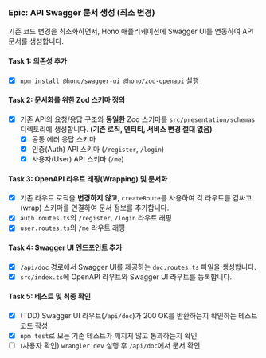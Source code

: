 ### **Epic: API Swagger 문서 생성 (최소 변경)**

기존 코드 변경을 최소화하면서, Hono 애플리케이션에 Swagger UI를 연동하여 API 문서를 생성합니다.

#### **Task 1: 의존성 추가**

- [x] `npm install @hono/swagger-ui @hono/zod-openapi` 실행

#### **Task 2: 문서화를 위한 Zod 스키마 정의**

- [x] 기존 API의 요청/응답 구조와 **동일한** Zod 스키마를 `src/presentation/schemas` 디렉토리에 생성합니다. **(기존 로직, 엔티티, 서비스 변경 절대 없음)**
    - [x] 공통 에러 응답 스키마
    - [x] 인증(Auth) API 스키마 (`/register`, `/login`)
    - [x] 사용자(User) API 스키마 (`/me`)

#### **Task 3: OpenAPI 라우트 래핑(Wrapping) 및 문서화**

- [x] 기존 라우트 로직을 **변경하지 않고**, `createRoute`를 사용하여 각 라우트를 감싸고(wrap) 스키마를 연결하여 문서 정보를 추가합니다.
- [x] `auth.routes.ts`의 `/register`, `/login` 라우트 래핑
- [x] `user.routes.ts`의 `/me` 라우트 래핑

#### **Task 4: Swagger UI 엔드포인트 추가**

- [x] `/api/doc` 경로에서 Swagger UI를 제공하는 `doc.routes.ts` 파일을 생성합니다.
- [x] `src/index.ts`에 OpenAPI 라우트와 Swagger UI 라우트를 등록합니다.

#### **Task 5: 테스트 및 최종 확인**

- [x] (TDD) Swagger UI 라우트(`/api/doc`)가 200 OK를 반환하는지 확인하는 테스트 코드 작성
- [x] `npm test`로 모든 기존 테스트가 깨지지 않고 통과하는지 확인
- [ ] (사용자 확인) `wrangler dev` 실행 후 `/api/doc`에서 문서 확인
